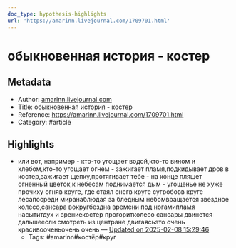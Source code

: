 ```yaml
---
doc_type: hypothesis-highlights
url: 'https://amarinn.livejournal.com/1709701.html'
---
```

# обыкновенная история - костер

## Metadata
- Author: [amarinn.livejournal.com]()
- Title: обыкновенная история - костер
- Reference: https://amarinn.livejournal.com/1709701.html
- Category: #article

## Highlights
- или вот, например - кто-то угощает водой,кто-то вином и хлебом,кто-то угощает огнем - зажигает пламя,подкидывает дров в костер,зажигает щепку,протягивает тебе - на конце пляшет огненный цветок,к небесам поднимается дым - угощенье не хуже прочиху огняв круге, где стаял снегв круге сугробовв круге лесапосреди миранаблюдая за бледным небомвращается звездное колесо,сансара вокругбездна времени под ногамипламя насытитдух и зрениекостер прогоритколесо сансары двинется дальшеесли смотреть из центране двигаясьэто очень красивооченьочень очень  — [Updated on 2025-02-08 15:29:46](https://hyp.is/YZOqXOYYEe--I3eXpOSLag/amarinn.livejournal.com/1709701.html)
   - Tags: #amarinn#костёр#круг
